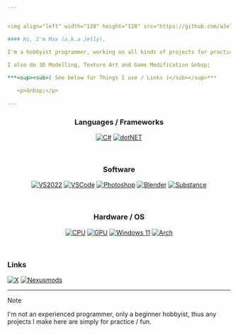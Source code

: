 ```yaml
---


<img align="left" width="128" height="128" src="https://github.com/aJellyJar/aJellyJar/assets/157525219/109dc87e-8682-4b3f-8ba4-b0cb898a0928">

#### Hi, I'm Max (a.k.a Jelly),

I'm a hobbyist programmer, working on all kinds of projects for practice and fun using ***C# and .NET*** primarily.
   
I also do 3D Modelling, Texture Art and Game Modification &nbsp; 

***<sup><sub>( See below for Things I use / Links )</sub></sup>***

   <p>&nbsp;</p>
   
---
```


<div align="center">

### Languages / Frameworks

  <a href="">![C#](https://img.shields.io/badge/C%23-239120?style=for-the-badge&logo=csharp&logoColor=white)</a>
  <a href="">![dotNET](https://img.shields.io/badge/.NET-5C2D91?style=for-the-badge&logo=.net&logoColor=white)</a>

</div>

   <p>&nbsp;</p>

<div align="center">

### Software

  <a href="">![VS2022](https://img.shields.io/badge/Visual_Studio-5C2D91?style=for-the-badge&logo=visual%20studio&logoColor=white)</a>
  <a href="">![VSCode](https://img.shields.io/badge/VSCode-0078D4?style=for-the-badge&logo=visual%20studio%20code&logoColor=white)</a>
  <a href="">![Photoshop](https://img.shields.io/badge/Photoshop-31A8FF?style=for-the-badge&logo=Adobe%20Photoshop&logoColor=black)</a>
  <a href="">![Blender](https://img.shields.io/badge/blender-%23F5792A.svg?style=for-the-badge&logo=blender&logoColor=white)</a>
  <a href="">![Substance](https://img.shields.io/badge/-Substance_Painter-green?style=for-the-badge&logo=)</a>

</div>

   <p>&nbsp;</p>

<div align="center">

### Hardware / OS

  <a href="">![CPU](https://img.shields.io/badge/i7_9700k-0071C5?style=for-the-badge&logo=intel&logoColor=white)</a>
  <a href="">![GPU](https://img.shields.io/badge/RTX3060ti-76B900?style=for-the-badge&logo=nvidia&logoColor=white)</a>
  <a href="">![Windows 11](https://img.shields.io/badge/Windows-0078D6?style=for-the-badge&logo=windows&logoColor=white)</a>
  <a href="">![Arch](https://img.shields.io/badge/Arch%20Linux-1793D1?logo=arch-linux&logoColor=fff&style=for-the-badge)</a>

</div>

   <p>&nbsp;</p>

### Links
[![X](https://img.shields.io/badge/Twitter-1DA1F2?style=for-the-badge&logo=twitter&logoColor=white)](https://twitter.com/Jellyx64)
[![Nexusmods](https://img.shields.io/badge/-nexusmods-orange?style=for-the-badge&logo=)](https://www.nexusmods.com/users/127940103)

---
> [!NOTE]  
> I'm not an experienced programmer, only a beginner hobbyist, thus any projects I make here are simply for practice / fun.
